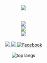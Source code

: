 <h1 align="center">
    <img src="https://readme-typing-svg.herokuapp.com/?font=Righteous&size=35&center=true&width=900&height=70&duration=4000&lines=Hi+There!;+I'm+Sidi+Med+Ejiwen;I+am+a+senior+Data+Scientist;God+willing+,+soon" />
</h1>
<br/>
<div align="center">
    <img src="https://skillicons.dev/icons?i=r,django,python"/><br>
    <img src="https://skillicons.dev/icons?i=excel,"/><br>
    <img src="https://skillicons.dev/icons?i=github,git"/><br>
</div>

<br/>
<div align="center"> 
  <a href="mailto:sidimohamed363636@gmail.com">
    <img src="https://img.shields.io/badge/Gmail-333333?style=for-the-badge&logo=gmail&logoColor=white"/>
  </a>
  <a href="https://github.com/sidimedejiwen" target="_blank">
     <img src="https://img.shields.io/badge/Portfolio-FF5722?style=for-the-badge&logo=todoist&logoColor=white" target="_blank"/> 
  </a>
   <a href="https://www.facebook.com/sidimed.ejiwen.7?mibextid=ZbWKwL" target="_blank">
  <img src="https://img.shields.io/badge/Facebook-1877F2?style=for-the-badge&logo=facebook&logoColor=white" alt="Facebook"/>
</a>

</div>

<br>
<div align=center>
  <img align=center src="https://github-readme-stats-salesp07.vercel.app/api/top-langs/?username=sidimedejiwen&langs_count=8&layout=compact&theme=react&border_radius=10&size_weight=0.5&count_weight=0.5&exclude_repo=github-readme-stats" alt="top langs" />
</div>
